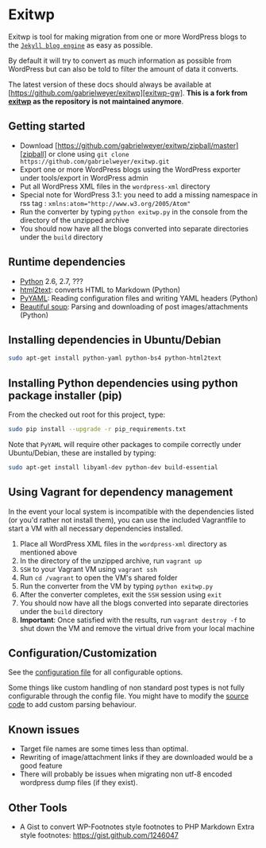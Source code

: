 # Exitwp

Exitwp is tool for making migration from one or more WordPress blogs to the [`Jekyll blog engine`][jekyll] as easy as possible.

By default it will try to convert as much information as possible from WordPress but can also be told to filter the amount of data it converts.

The latest version of these docs should always be available at [https://github.com/gabrielweyer/exitwp][exitwp-gw]. **This is a fork from [exitwp][exitwp] as the repository is not maintained anymore**.

## Getting started

* Download [https://github.com/gabrielweyer/exitwp/zipball/master][zipball] or clone using `git clone https://github.com/gabrielweyer/exitwp.git`
* Export one or more WordPress blogs using the WordPress exporter under tools/export in WordPress admin
* Put all WordPress XML files in the `wordpress-xml` directory
* Special note for WordPress 3.1: you need to add a missing namespace in rss tag : `xmlns:atom="http://www.w3.org/2005/Atom"`
* Run the converter by typing `python exitwp.py` in the console from the directory of the unzipped archive
* You should now have all the blogs converted into separate directories under the `build` directory

## Runtime dependencies

* [Python][python] 2.6, 2.7, ???
* [html2text][html2text]: converts HTML to Markdown (Python)
* [PyYAML][py-yaml]: Reading configuration files and writing YAML headers (Python)
* [Beautiful soup][beautiful-soup]: Parsing and downloading of post images/attachments (Python)

## Installing dependencies in Ubuntu/Debian

```bash
sudo apt-get install python-yaml python-bs4 python-html2text
```

## Installing Python dependencies using python package installer (pip)

From the checked out root for this project, type:

```bash
sudo pip install --upgrade -r pip_requirements.txt
```

Note that `PyYAML` will require other packages to compile correctly under Ubuntu/Debian, these are installed by typing:

```bash
sudo apt-get install libyaml-dev python-dev build-essential
```

## Using Vagrant for dependency management

In the event your local system is incompatible with the dependencies listed (or you'd rather not install them), you can use the included Vagrantfile to start a VM with all necessary dependencies installed.

1. Place all WordPress XML files in the `wordpress-xml` directory as mentioned above
1. In the directory of the unzipped archive, run `vagrant up`
1. `SSH` to your Vagrant VM using `vagrant ssh`
1. Run `cd /vagrant` to open the VM's shared folder
1. Run the converter from the VM by typing `python exitwp.py`
1. After the converter completes, exit the `SSH` session using `exit`
1. You should now have all the blogs converted into separate directories under the `build` directory
1. **Important**: Once satisfied with the results, run `vagrant destroy -f` to shut down the VM and remove the virtual drive from your local machine

## Configuration/Customization

See the [configuration file][configuration-file] for all configurable options.

Some things like custom handling of non standard post types is not fully configurable through the config file. You might have to modify the [source code][source-code] to add custom parsing behaviour.

## Known issues

* Target file names are some times less than optimal.
* Rewriting of image/attachment links if they are downloaded would be a good feature
* There will probably be issues when migrating non utf-8 encoded wordpress dump files (if they exist).

## Other Tools

* A Gist to convert WP-Footnotes style footnotes to PHP Markdown Extra style footnotes: https://gist.github.com/1246047

[jekyll]: https://github.com/jekyll/jekyll
[exitwp-gw]: https://github.com/thomasf/exitwp
[exitwp]: https://github.com/thomasf/exitwp
[zipball]: https://github.com/gabrielweyer/exitwp/zipball/master
[python]: http://python.org/
[html2text]: http://www.aaronsw.com/2002/html2text/
[py-yaml]: http://pyyaml.org/wiki/PyYAML
[beautiful-soup]: http://www.crummy.com/software/BeautifulSoup/
[configuration-file]: https://github.com/gabrielweyer/exitwp/blob/master/config.yaml
[source-code]: https://github.com/gabrielweyer/exitwp/blob/master/exitwp.py
